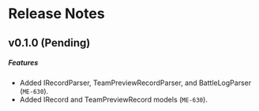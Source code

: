 # Release Notes

## v0.1.0 (Pending)
##### Features
- Added IRecordParser, TeamPreviewRecordParser, and BattleLogParser (`ME-630`).
- Added IRecord and TeamPreviewRecord models (`ME-630`).
